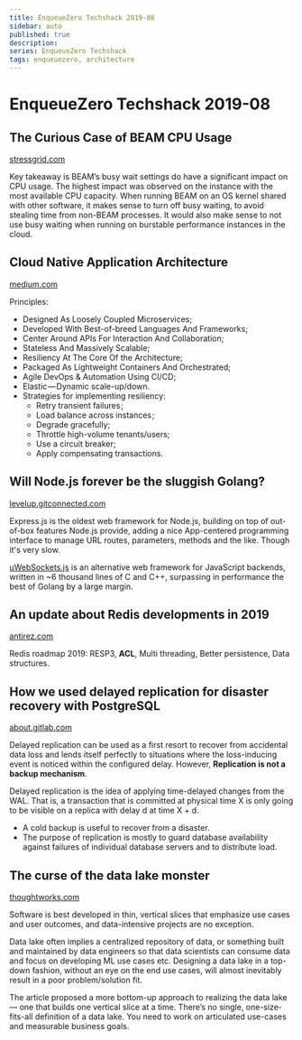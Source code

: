 ```yaml
---
title: EnqueueZero Techshack 2019-08
sidebar: auto
published: true
description:
series: EnqueueZero Techshack
tags: enqueuezero, architecture
---
```


# EnqueueZero Techshack 2019-08

## The Curious Case of BEAM CPU Usage

[stressgrid.com](https://stressgrid.com/blog/beam_cpu_usage/)

Key takeaway is BEAM’s busy wait settings do have a significant impact on CPU usage. The highest impact was observed on the instance with the most available CPU capacity. When running BEAM on an OS kernel shared with other software, it makes sense to turn off busy waiting, to avoid stealing time from non-BEAM processes. It would also make sense to not use busy waiting when running on burstable performance instances in the cloud.

## Cloud Native Application Architecture

[medium.com](https://medium.com/walmartlabs/cloud-native-application-architecture-a84ddf378f82)

Principles:

* Designed As Loosely Coupled Microservices;
* Developed With Best-of-breed Languages And Frameworks;
* Center Around APIs For Interaction And Collaboration; 
* Stateless And Massively Scalable;
* Resiliency At The Core Of the Architecture;
* Packaged As Lightweight Containers And Orchestrated;
* Agile DevOps & Automation Using CI/CD;
* Elastic — Dynamic scale-up/down.
* Strategies for implementing resiliency:
  * Retry transient failures ; 
  * Load balance across instances ; 
  * Degrade gracefully; 
  * Throttle high-volume tenants/users;
  * Use a circuit breaker;
  * Apply compensating transactions. 

## Will Node.js forever be the sluggish Golang?

[levelup.gitconnected.com](https://levelup.gitconnected.com/will-node-js-forever-be-the-sluggish-golang-f632130e5c7a)

Express.js is the oldest web framework for Node.js, building on top of out-of-box features Node.js provide, adding a nice App-centered programming interface to manage URL routes, parameters, methods and the like. Though it's very slow.

[uWebSockets.js](https://github.com/uNetworking/uWebSockets.js) is an alternative web framework for JavaScript backends, written in ~6 thousand lines of C and C++, surpassing in performance the best of Golang by a large margin.

## An update about Redis developments in 2019

[antirez.com](http://antirez.com/news/126)

Redis roadmap 2019: RESP3, **ACL**, Multi threading, Better persistence, Data structures.

## How we used delayed replication for disaster recovery with PostgreSQL

[about.gitlab.com](https://about.gitlab.com/2019/02/13/delayed-replication-for-disaster-recovery-with-postgresql/)

Delayed replication can be used as a first resort to recover from accidental data loss and lends itself perfectly to situations where the loss-inducing event is noticed within the configured delay. However, **Replication is not a backup mechanism**.

Delayed replication is the idea of applying time-delayed changes from the WAL. That is, a transaction that is committed at physical time X is only going to be visible on a replica with delay d at time X + d.

* A cold backup is useful to recover from a disaster.
* The purpose of replication is mostly to guard database availability against failures of individual database servers and to distribute load.

## The curse of the data lake monster

[thoughtworks.com](https://www.thoughtworks.com/insights/blog/curse-data-lake-monster)

Software is best developed in thin, vertical slices that emphasize use cases and user outcomes, and data-intensive projects are no exception. 

Data lake often implies a centralized repository of data, or something built and maintained by data engineers so that data scientists can consume data and focus on developing ML use cases etc. Designing a data lake in a top-down fashion, without an eye on the end use cases, will almost inevitably result in a poor problem/solution fit. 

The article proposed a more bottom-up approach to realizing the data lake — one that builds one vertical slice at a time. There’s no single, one-size-fits-all definition of a data lake. You need to work on articulated use-cases and measurable business goals.